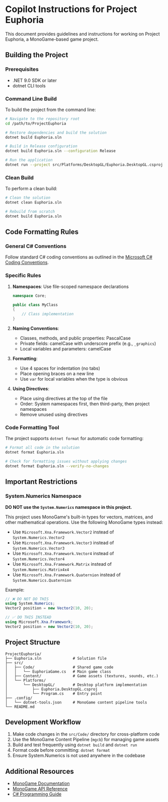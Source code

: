 # Copilot Instructions for Project Euphoria

This document provides guidelines and instructions for working on Project Euphoria, a MonoGame-based game project.

## Building the Project

### Prerequisites
- .NET 9.0 SDK or later
- dotnet CLI tools

### Command Line Build

To build the project from the command line:

```bash
# Navigate to the repository root
cd /path/to/ProjectEuphoria

# Restore dependencies and build the solution
dotnet build Euphoria.sln

# Build in Release configuration
dotnet build Euphoria.sln --configuration Release

# Run the application
dotnet run --project src/Platforms/DesktopGL/Euphoria.DesktopGL.csproj
```

### Clean Build

To perform a clean build:

```bash
# Clean the solution
dotnet clean Euphoria.sln

# Rebuild from scratch
dotnet build Euphoria.sln
```

## Code Formatting Rules

### General C# Conventions

Follow standard C# coding conventions as outlined in the [Microsoft C# Coding Conventions](https://learn.microsoft.com/en-us/dotnet/csharp/fundamentals/coding-style/coding-conventions).

### Specific Rules

1. **Namespaces**: Use file-scoped namespace declarations
   ```csharp
   namespace Core;
   
   public class MyClass
   {
       // Class implementation
   }
   ```

2. **Naming Conventions**:
   - Classes, methods, and public properties: PascalCase
   - Private fields: camelCase with underscore prefix (e.g., `_graphics`)
   - Local variables and parameters: camelCase

3. **Formatting**:
   - Use 4 spaces for indentation (no tabs)
   - Place opening braces on a new line
   - Use `var` for local variables when the type is obvious

4. **Using Directives**:
   - Place using directives at the top of the file
   - Order: System namespaces first, then third-party, then project namespaces
   - Remove unused using directives

### Code Formatting Tool

The project supports `dotnet format` for automatic code formatting:

```bash
# Format all code in the solution
dotnet format Euphoria.sln

# Check for formatting issues without applying changes
dotnet format Euphoria.sln --verify-no-changes
```

## Important Restrictions

### System.Numerics Namespace

**DO NOT use the `System.Numerics` namespace in this project.**

This project uses MonoGame's built-in types for vectors, matrices, and other mathematical operations. Use the following MonoGame types instead:

- Use `Microsoft.Xna.Framework.Vector2` instead of `System.Numerics.Vector2`
- Use `Microsoft.Xna.Framework.Vector3` instead of `System.Numerics.Vector3`
- Use `Microsoft.Xna.Framework.Vector4` instead of `System.Numerics.Vector4`
- Use `Microsoft.Xna.Framework.Matrix` instead of `System.Numerics.Matrix4x4`
- Use `Microsoft.Xna.Framework.Quaternion` instead of `System.Numerics.Quaternion`

Example:
```csharp
// ❌ DO NOT DO THIS
using System.Numerics;
Vector2 position = new Vector2(10, 20);

// ✅ DO THIS INSTEAD
using Microsoft.Xna.Framework;
Vector2 position = new Vector2(10, 20);
```

## Project Structure

```
ProjectEuphoria/
├── Euphoria.sln              # Solution file
├── src/
│   ├── Code/                 # Shared game code
│   │   └── EuphoriaGame.cs   # Main game class
│   ├── Content/              # Game assets (textures, sounds, etc.)
│   └── Platforms/
│       └── DesktopGL/        # Desktop platform implementation
│           ├── Euphoria.DesktopGL.csproj
│           └── Program.cs    # Entry point
├── .config/
│   └── dotnet-tools.json     # MonoGame content pipeline tools
└── README.md
```

## Development Workflow

1. Make code changes in the `src/Code/` directory for cross-platform code
2. Use the MonoGame Content Pipeline (`mgcb`) for managing game assets
3. Build and test frequently using `dotnet build` and `dotnet run`
4. Format code before committing: `dotnet format`
5. Ensure System.Numerics is not used anywhere in the codebase

## Additional Resources

- [MonoGame Documentation](https://docs.monogame.net/)
- [MonoGame API Reference](https://docs.monogame.net/api/index.html)
- [C# Programming Guide](https://learn.microsoft.com/en-us/dotnet/csharp/)
